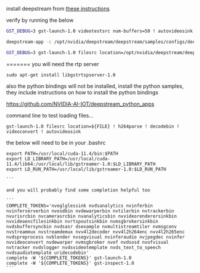install deepstream from [these instructions](https://docs.nvidia.com/metropolis/deepstream/dev-guide/text/DS_Quickstart.html)

verify by running the below

```bash
GST_DEBUG=3 gst-launch-1.0 videotestsrc num-buffers=50 ! autovideosink
```

```bash
deepstream-app -c /opt/nvidia/deepstream/deepstream/samples/configs/deepstream-app/source4_1080p_dec_infer-resnet_tracker_sgie_tiled_display_int8.txt
```

```bash
GST_DEBUG=3 gst-launch-1.0 filesrc location=/opt/nvidia/deepstream/deepstream/samples/streams/sample_1080p_h264.mp4 ! qtdemux ! h264parse ! avdec_h264 ! nvvideoconvert ! nveglglessink
```
=======
you will need the rtp server

```
sudo apt-get install libgstrtspserver-1.0
```

also the python bindings will not be installed, install the python samples, they include instructions on how to install the python bindings

https://github.com/NVIDIA-AI-IOT/deepstream_python_apps


command line to test loading files...

```
gst-launch-1.0 filesrc location=${FILE} ! h264parse ! decodebin ! videoconvert ! autovideosink
```

the below will need to be in your .bashrc

``````
export PATH=/usr/local/cuda-11.4/bin:$PATH
export LD_LIBRARY_PATH=/usr/local/cuda-11.4/lib64:/usr/local/lib/gstreamer-1.0:$LD_LIBRARY_PATH
export LD_RUN_PATH=/usr/local/lib/gstreamer-1.0:$LD_RUN_PATH

```

and you will probably find some completion helpful too

```
COMPLETE_TOKENS='nveglglessink nvdsanalytics nvinferbin nvinferserverbin nvosdbin nvdewarperbin nvtilerbin nvtrackerbin nvurisrcbin nvcamerasrcbin nvanalyticsbin nvvideorenderersinkbin nvvideoencfilesinkbin nvrtspoutsinkbin nvmsgbrokersinkbin nvdsbuffersyncbin nvdsasr dsexample nvmultistreamtiler nvmsgconv nvstreammux nvstreamdemux nvv4l2decoder nvv4l2h264enc nvv4l2h265enc nvdspreprocess nvblender nvsegvisual nvinferaudio nvjpegdec nvinfer nvvideoconvert nvdewarper nvmsgbroker nvof nvdsosd nvofvisual nvtracker nvdslogger nvdsvideotemplate nvds_text_to_speech nvdsaudiotemplate uridecodebin'
complete -W '${COMPLETE_TOKENS}' gst-launch-1.0
complete -W '${COMPLETE_TOKENS}' gst-inspect-1.0
```
